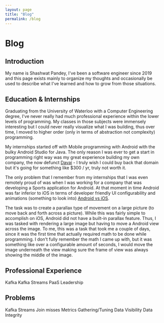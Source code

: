 ```yaml
---
layout: page
title: "Blog"
permalink: /blog
---
```


# Blog

## Introduction

My name is Shashwat Pandey, I've been a software engineer since 2019 and this page exists mainly to organize my thoughts and occasionally be used to describe what I've learned and how to grow from those situations.

## Education & Internships

Graduating from the University of Waterloo with a Computer Engineering degree, I've never really had much professional experience within the lower levels of programming. My classes in those subjects were immensely interesting but I could never really visualize what I was building, thus over time, I moved to higher order (only in terms of abstraction not complexity) programming.

My internships started off with Mobile programming with Android with the bulky Android Studio for Java. The only reason I was ever to get a start in programming right way was my great experience building my own company, the now defunct [Davai](/davai.md) - I truly wish I could buy back that domain but it's going for something like $300 / yr, truly not worth it.

The only problem that I remember from my internships that I was even remotely proud of was when I was working for a company that was developing a Sports application for Android. At that moment in time Android was far inferior to iOS in terms of developer friendly UI configurability and animations (something to look into) [Android vs iOS](/android-vs-ios.md).

The task was to create a parallax type of movement on a large picture (to move back and forth across a picture). While this was fairly simple to accomplish on iOS, Android did not have a built-in parallax feature. Thus, I was tasked with rendering a large image but having to move a Android view across the image. To me, this was a task that took me a couple of days, since it was the first time that actually required math to be done while programming. I don't fully remember the math I came up with, but it was something like over a configurable amount of seconds, I would move the image underneath the view making sure the frame of view was always showing the middle of the image.

## Professional Experience

Kafka
Kafka Streams
PaaS
Leadership

## Problems

Kafka Streams Join misses
Metrics Gathering/Tuning
Data Visibility
Data Integrity
